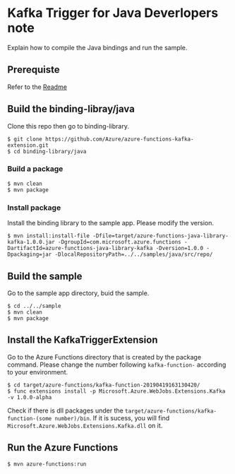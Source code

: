 # Kafka Trigger for Java Deverlopers note

Explain how to compile the Java bindings and run the sample. 

## Prerequiste 

Refer to the [Readme](https://github.com/Azure/azure-functions-kafka-extension/tree/master/binding-library/java)

## Build the binding-libray/java

Clone this repo then go to binding-library. 

```
$ git clone https://github.com/Azure/azure-functions-kafka-extension.git
$ cd binding-library/java
```

### Build a package 

```
$ mvn clean 
$ mvn package
```

### Install package 

Install the binding library to the sample app. Please modify the version.

```
$ mvn install:install-file -Dfile=target/azure-functions-java-library-kafka-1.0.0.jar -DgroupId=com.microsoft.azure.functions -DartifactId=azure-functions-java-library-kafka -Dversion=1.0.0 -Dpackaging=jar -DlocalRepositoryPath=../../samples/java/src/repo/
```

## Build the sample 

Go to the sample app directory, buid the sample.

```
$ cd ../../sample
$ mvn clean
$ mvn package
```

## Install the KafkaTriggerExtension 

Go to the Azure Functions directory that is created by the package command. Please change the number following `kafka-function-` according to your environment. 

```
$ cd target/azure-functions/kafka-function-20190419163130420/
$ func extensions install -p Microsoft.Azure.WebJobs.Extensions.Kafka -v 1.0.0-alpha
```

Check if there is dll packages under the `target/azure-functions/kafka-function-(some number)/bin`. If it is sucess, you will find `Microsoft.Azure.WebJobs.Extensions.Kafka.dll` on it. 

## Run the Azure Functions

```
$ mvn azure-functions:run
```

